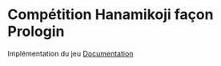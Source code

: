 # Compétition Hanamikoji façon Prologin

Implémentation du jeu
[Documentation](doc/_build/html/index.html)
